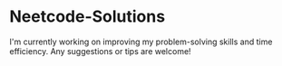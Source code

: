 # Neetcode-Solutions
I'm currently working on improving my problem-solving skills and time efficiency. Any suggestions or tips are welcome!
